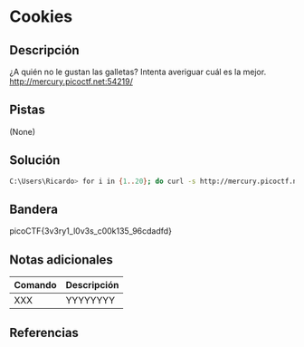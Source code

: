 # Cookies

## Descripción
¿A quién no le gustan las galletas? Intenta averiguar cuál es la mejor. 
http://mercury.picoctf.net:54219/

## Pistas
(None)

## Solución
```bash
C:\Users\Ricardo> for i in {1..20}; do curl -s http://mercury.picoctf.net:54219/check -H "Cookie: name=$i"; done | grep pico
```

## Bandera
picoCTF{3v3ry1_l0v3s_c00k135_96cdadfd}

## Notas adicionales
| Comando | Descripción |
|--------|--------|
| XXX | YYYYYYYY |

## Referencias